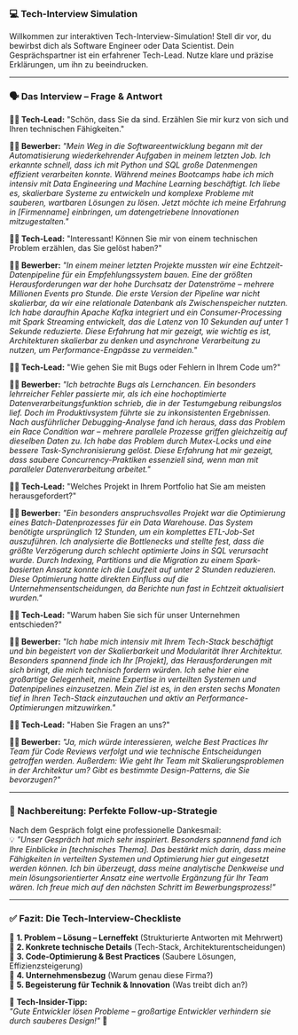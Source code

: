 ### 💻 **Tech-Interview Simulation**

Willkommen zur interaktiven Tech-Interview-Simulation! Stell dir vor, du bewirbst dich als Software Engineer oder Data Scientist. Dein Gesprächspartner ist ein erfahrener Tech-Lead. Nutze klare und präzise Erklärungen, um ihn zu beeindrucken.

---

### 🗣️ **Das Interview – Frage & Antwort**

**👨‍💼 Tech-Lead:** "Schön, dass Sie da sind. Erzählen Sie mir kurz von sich und Ihren technischen Fähigkeiten."

**👨‍💻 Bewerber:** *"Mein Weg in die Softwareentwicklung begann mit der Automatisierung wiederkehrender Aufgaben in meinem letzten Job. Ich erkannte schnell, dass ich mit Python und SQL große Datenmengen effizient verarbeiten konnte. Während meines Bootcamps habe ich mich intensiv mit Data Engineering und Machine Learning beschäftigt. Ich liebe es, skalierbare Systeme zu entwickeln und komplexe Probleme mit sauberen, wartbaren Lösungen zu lösen. Jetzt möchte ich meine Erfahrung in [Firmenname] einbringen, um datengetriebene Innovationen mitzugestalten."*

**👨‍💼 Tech-Lead:** "Interessant! Können Sie mir von einem technischen Problem erzählen, das Sie gelöst haben?"

**👨‍💻 Bewerber:** *"In einem meiner letzten Projekte mussten wir eine Echtzeit-Datenpipeline für ein Empfehlungssystem bauen. Eine der größten Herausforderungen war der hohe Durchsatz der Datenströme – mehrere Millionen Events pro Stunde. Die erste Version der Pipeline war nicht skalierbar, da wir eine relationale Datenbank als Zwischenspeicher nutzten. Ich habe daraufhin Apache Kafka integriert und ein Consumer-Processing mit Spark Streaming entwickelt, das die Latenz von 10 Sekunden auf unter 1 Sekunde reduzierte. Diese Erfahrung hat mir gezeigt, wie wichtig es ist, Architekturen skalierbar zu denken und asynchrone Verarbeitung zu nutzen, um Performance-Engpässe zu vermeiden."*

**👨‍💼 Tech-Lead:** "Wie gehen Sie mit Bugs oder Fehlern in Ihrem Code um?"  

**👨‍💻 Bewerber:** *"Ich betrachte Bugs als Lernchancen. Ein besonders lehrreicher Fehler passierte mir, als ich eine hochoptimierte Datenverarbeitungsfunktion schrieb, die in der Testumgebung reibungslos lief. Doch im Produktivsystem führte sie zu inkonsistenten Ergebnissen. Nach ausführlicher Debugging-Analyse fand ich heraus, dass das Problem ein Race Condition war – mehrere parallele Prozesse griffen gleichzeitig auf dieselben Daten zu. Ich habe das Problem durch Mutex-Locks und eine bessere Task-Synchronisierung gelöst. Diese Erfahrung hat mir gezeigt, dass saubere Concurrency-Praktiken essenziell sind, wenn man mit paralleler Datenverarbeitung arbeitet."*

**👨‍💼 Tech-Lead:** "Welches Projekt in Ihrem Portfolio hat Sie am meisten herausgefordert?"  

**👨‍💻 Bewerber:** *"Ein besonders anspruchsvolles Projekt war die Optimierung eines Batch-Datenprozesses für ein Data Warehouse. Das System benötigte ursprünglich 12 Stunden, um ein komplettes ETL-Job-Set auszuführen. Ich analysierte die Bottlenecks und stellte fest, dass die größte Verzögerung durch schlecht optimierte Joins in SQL verursacht wurde. Durch Indexing, Partitions und die Migration zu einem Spark-basierten Ansatz konnte ich die Laufzeit auf unter 2 Stunden reduzieren. Diese Optimierung hatte direkten Einfluss auf die Unternehmensentscheidungen, da Berichte nun fast in Echtzeit aktualisiert wurden."*

**👨‍💼 Tech-Lead:** "Warum haben Sie sich für unser Unternehmen entschieden?"  

**👨‍💻 Bewerber:** *"Ich habe mich intensiv mit Ihrem Tech-Stack beschäftigt und bin begeistert von der Skalierbarkeit und Modularität Ihrer Architektur. Besonders spannend finde ich Ihr [Projekt], das Herausforderungen mit sich bringt, die mich technisch fordern würden. Ich sehe hier eine großartige Gelegenheit, meine Expertise in verteilten Systemen und Datenpipelines einzusetzen. Mein Ziel ist es, in den ersten sechs Monaten tief in Ihren Tech-Stack einzutauchen und aktiv an Performance-Optimierungen mitzuwirken."*

**👨‍💼 Tech-Lead:** "Haben Sie Fragen an uns?"  

**👨‍💻 Bewerber:** *"Ja, mich würde interessieren, welche Best Practices Ihr Team für Code Reviews verfolgt und wie technische Entscheidungen getroffen werden. Außerdem: Wie geht Ihr Team mit Skalierungsproblemen in der Architektur um? Gibt es bestimmte Design-Patterns, die Sie bevorzugen?"*

---

### 📩 **Nachbereitung: Perfekte Follow-up-Strategie**

Nach dem Gespräch folgt eine professionelle Dankesmail:  
💡 *"Unser Gespräch hat mich sehr inspiriert. Besonders spannend fand ich Ihre Einblicke in [technisches Thema]. Das bestärkt mich darin, dass meine Fähigkeiten in verteilten Systemen und Optimierung hier gut eingesetzt werden können. Ich bin überzeugt, dass meine analytische Denkweise und mein lösungsorientierter Ansatz eine wertvolle Ergänzung für Ihr Team wären. Ich freue mich auf den nächsten Schritt im Bewerbungsprozess!"*

---

### ✅ **Fazit: Die Tech-Interview-Checkliste**
📌 **1. Problem – Lösung – Lerneffekt** (Strukturierte Antworten mit Mehrwert)  
📌 **2. Konkrete technische Details** (Tech-Stack, Architekturentscheidungen)  
📌 **3. Code-Optimierung & Best Practices** (Saubere Lösungen, Effizienzsteigerung)  
📌 **4. Unternehmensbezug** (Warum genau diese Firma?)  
📌 **5. Begeisterung für Technik & Innovation** (Was treibt dich an?)  

🎯 **Tech-Insider-Tipp:**  
*"Gute Entwickler lösen Probleme – großartige Entwickler verhindern sie durch sauberes Design!"* 🚀
